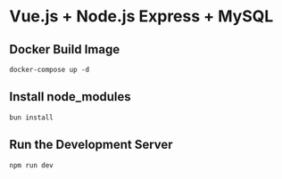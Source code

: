 # Vue.js + Node.js Express + MySQL

## Docker Build Image
```
docker-compose up -d
```

## Install node_modules
```
bun install
```

## Run the Development Server
```
npm run dev
```